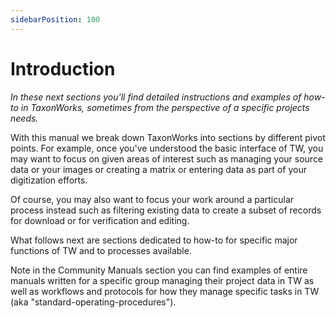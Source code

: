 ```yaml
---
sidebarPosition: 100
---
```


# Introduction 


_In these next sections you'll find detailed instructions and examples of how-to in TaxonWorks, sometimes from the perspective of a specific projects needs._

With this manual we break down TaxonWorks into sections by different pivot points. For example, once you've understood the basic interface of TW, you may want to focus on given areas of interest such as managing your source data or your images or creating a matrix or entering data as part of your digitization efforts.

Of course, you may also want to focus your work around a particular process instead such as filtering existing data to create a subset of records for download or for verification and editing.

What follows next are sections dedicated to how-to for specific major functions of TW and to processes available.

Note in the Community Manuals section you can find examples of entire manuals written for a specific group managing their project data in TW as well as workflows and protocols for how they manage specific tasks in TW (aka "standard-operating-procedures").
